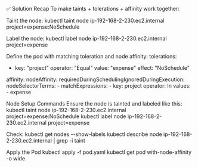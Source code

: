 ✅ Solution Recap
To make taints + tolerations + affinity work together:

Taint the node:
kubectl taint node ip-192-168-2-230.ec2.internal project=expense:NoSchedule


Label the node:
kubectl label node ip-192-168-2-230.ec2.internal project=expense


Define the pod with matching toleration and node affinity:
tolerations:
- key: "project"
  operator: "Equal"
  value: "expense"
  effect: "NoSchedule"

affinity:
  nodeAffinity:
    requiredDuringSchedulingIgnoredDuringExecution:
      nodeSelectorTerms:
      - matchExpressions:
        - key: project
          operator: In
          values:
          - expense

Node Setup Commands
Ensure the node is tainted and labeled like this:
kubectl taint node ip-192-168-2-230.ec2.internal project=expense:NoSchedule
kubectl label node ip-192-168-2-230.ec2.internal project=expense

Check:
kubectl get nodes --show-labels
kubectl describe node ip-192-168-2-230.ec2.internal | grep -i taint

Apply the Pod
kubectl apply -f pod.yaml
kubectl get pod with-node-affinity -o wide